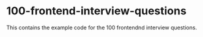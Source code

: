 # 100-frontend-interview-questions

This contains the example code for the 100 frontendnd interview questions.


